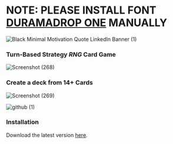 # NOTE: PLEASE INSTALL FONT [DURAMADROP ONE](https://fonts.google.com/specimen/Darumadrop+One) MANUALLY
![Black Minimal Motivation Quote LinkedIn Banner (1)](https://github.com/Dilabun/Shogunate/assets/111297824/2eb11acc-10d5-4552-871f-34702b68238b)
### Turn-Based Strategy *RNG* Card Game
![Screenshot (268)](https://github.com/Dilabun/Shogunate/assets/111297824/603e29b6-d2a3-4c55-9a62-6d0a930ac5a6)
### Create a deck from 14+ Cards
![Screenshot (269)](https://github.com/Dilabun/Shogunate/assets/111297824/a392ec42-0e6b-49bb-999e-199b5bcad601)

![github  (1)](https://github.com/Dilabun/Shogunate/assets/111297824/30379163-ba87-4535-9996-f5b4ff432f2e)

### Installation
Download the latest version [here](https://github.com/Dilabun/Shogunate/releases/download/v1.16/shogunsetup.exe).





